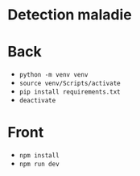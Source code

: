 # Detection maladie

# Back
* ```python -m venv venv```
* ```source venv/Scripts/activate```
* ```pip install requirements.txt```
* ```deactivate```

# Front
* ```npm install```
* ```npm run dev```